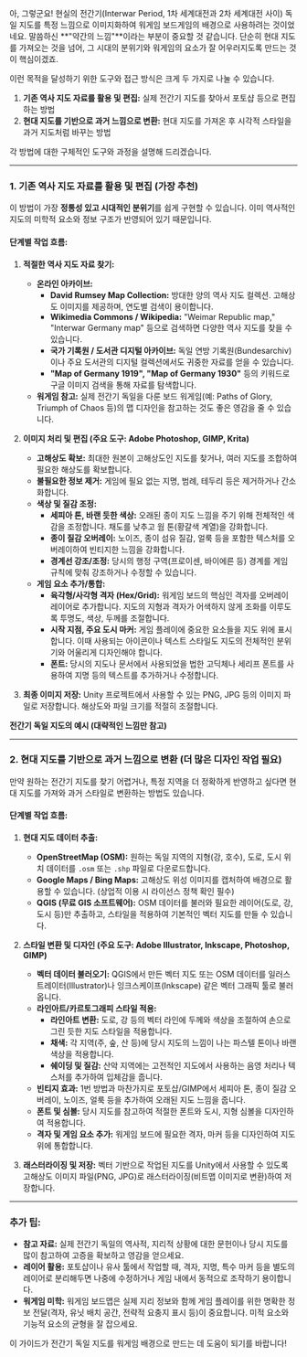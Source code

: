 아, 그렇군요! 현실의 전간기(Interwar Period, 1차 세계대전과 2차 세계대전 사이) 독일 지도를 특정 느낌으로 이미지화하여 워게임 보드게임의 배경으로 사용하려는 것이었네요. 말씀하신 **"약간의 느낌"**이라는 부분이 중요할 것 같습니다. 단순히 현대 지도를 가져오는 것을 넘어, 그 시대의 분위기와 워게임의 요소가 잘 어우러지도록 만드는 것이 핵심이겠죠.

이런 목적을 달성하기 위한 도구와 접근 방식은 크게 두 가지로 나눌 수 있습니다.

1.  **기존 역사 지도 자료를 활용 및 편집:** 실제 전간기 지도를 찾아서 포토샵 등으로 편집하는 방법
2.  **현대 지도를 기반으로 과거 느낌으로 변환:** 현대 지도를 가져온 후 시각적 스타일을 과거 지도처럼 바꾸는 방법

각 방법에 대한 구체적인 도구와 과정을 설명해 드리겠습니다.

---

### 1. 기존 역사 지도 자료를 활용 및 편집 (가장 추천)

이 방법이 가장 **정통성 있고 시대적인 분위기**를 쉽게 구현할 수 있습니다. 이미 역사적인 지도의 미학적 요소와 정보 구조가 반영되어 있기 때문입니다.

#### **단계별 작업 흐름:**

1.  **적절한 역사 지도 자료 찾기:**
    * **온라인 아카이브:**
        * **David Rumsey Map Collection:** 방대한 양의 역사 지도 컬렉션. 고해상도 이미지를 제공하며, 연도별 검색이 용이합니다.
        * **Wikimedia Commons / Wikipedia:** "Weimar Republic map," "Interwar Germany map" 등으로 검색하면 다양한 역사 지도를 찾을 수 있습니다.
        * **국가 기록원 / 도서관 디지털 아카이브:** 독일 연방 기록원(Bundesarchiv)이나 주요 도서관의 디지털 컬렉션에서도 귀중한 자료를 얻을 수 있습니다.
        * **"Map of Germany 1919", "Map of Germany 1930"** 등의 키워드로 구글 이미지 검색을 통해 자료를 탐색합니다.
    * **워게임 참고:** 실제 전간기 독일을 다룬 보드 워게임(예: Paths of Glory, Triumph of Chaos 등)의 맵 디자인을 참고하는 것도 좋은 영감을 줄 수 있습니다.

2.  **이미지 처리 및 편집 (주요 도구: Adobe Photoshop, GIMP, Krita)**
    * **고해상도 확보:** 최대한 원본이 고해상도인 지도를 찾거나, 여러 지도를 조합하여 필요한 해상도를 확보합니다.
    * **불필요한 정보 제거:** 게임에 필요 없는 지명, 범례, 테두리 등은 제거하거나 간소화합니다.
    * **색상 및 질감 조정:**
        * **세피아 톤, 바랜 듯한 색상:** 오래된 종이 지도 느낌을 주기 위해 전체적인 색감을 조정합니다. 채도를 낮추고 웜 톤(황갈색 계열)을 강화합니다.
        * **종이 질감 오버레이:** 노이즈, 종이 섬유 질감, 얼룩 등을 포함한 텍스처를 오버레이하여 빈티지한 느낌을 강화합니다.
        * **경계선 강조/조정:** 당시의 행정 구역(프로이센, 바이에른 등) 경계를 게임 규칙에 맞춰 강조하거나 수정할 수 있습니다.
    * **게임 요소 추가/통합:**
        * **육각형/사각형 격자 (Hex/Grid):** 워게임 보드의 핵심인 격자를 오버레이 레이어로 추가합니다. 지도의 지형과 격자가 어색하지 않게 조화를 이루도록 투명도, 색상, 두께를 조절합니다.
        * **시작 지점, 주요 도시 마커:** 게임 플레이에 중요한 요소들을 지도 위에 표시합니다. 이때 사용되는 아이콘이나 텍스트 스타일도 지도의 전체적인 분위기와 어울리게 디자인해야 합니다.
        * **폰트:** 당시의 지도나 문서에서 사용되었을 법한 고딕체나 세리프 폰트를 사용하여 지명 등의 텍스트를 추가하거나 수정합니다.

3.  **최종 이미지 저장:** Unity 프로젝트에서 사용할 수 있는 PNG, JPG 등의 이미지 파일로 저장합니다. 해상도와 파일 크기를 적절히 조절합니다.


**전간기 독일 지도의 예시 (대략적인 느낌만 참고)**

---

### 2. 현대 지도를 기반으로 과거 느낌으로 변환 (더 많은 디자인 작업 필요)

만약 원하는 전간기 지도를 찾기 어렵거나, 특정 지역을 더 정확하게 반영하고 싶다면 현대 지도를 가져와 과거 스타일로 변환하는 방법도 있습니다.

#### **단계별 작업 흐름:**

1.  **현대 지도 데이터 추출:**
    * **OpenStreetMap (OSM):** 원하는 독일 지역의 지형(강, 호수), 도로, 도시 위치 데이터를 `.osm` 또는 `.shp` 파일로 다운로드합니다.
    * **Google Maps / Bing Maps:** 고해상도 위성 이미지를 캡처하여 배경으로 활용할 수 있습니다. (상업적 이용 시 라이선스 정책 확인 필수)
    * **QGIS (무료 GIS 소프트웨어):** OSM 데이터를 불러와 필요한 레이어(도로, 강, 도시 등)만 추출하고, 스타일을 적용하여 기본적인 벡터 지도를 만들 수 있습니다.

2.  **스타일 변환 및 디자인 (주요 도구: Adobe Illustrator, Inkscape, Photoshop, GIMP)**
    * **벡터 데이터 불러오기:** QGIS에서 만든 벡터 지도 또는 OSM 데이터를 일러스트레이터(Illustrator)나 잉크스케이프(Inkscape) 같은 벡터 그래픽 툴로 불러옵니다.
    * **라인아트/카르토그래피 스타일 적용:**
        * **라인아트 변환:** 도로, 강 등의 벡터 라인에 두께와 색상을 조절하여 손으로 그린 듯한 지도 스타일을 적용합니다.
        * **채색:** 각 지역(주, 숲, 산 등)에 당시 지도의 느낌이 나는 파스텔 톤이나 바랜 색상을 적용합니다.
        * **쉐이딩 및 질감:** 산악 지역에는 고전적인 지도에서 사용하는 음영 처리나 텍스처를 추가하여 입체감을 줍니다.
    * **빈티지 효과:** 1번 방법과 마찬가지로 포토샵/GIMP에서 세피아 톤, 종이 질감 오버레이, 노이즈, 얼룩 등을 추가하여 오래된 지도 느낌을 줍니다.
    * **폰트 및 심볼:** 당시 지도를 참고하여 적절한 폰트와 도시, 지형 심볼을 디자인하여 적용합니다.
    * **격자 및 게임 요소 추가:** 워게임 보드에 필요한 격자, 마커 등을 디자인하여 지도 위에 통합합니다.

3.  **래스터라이징 및 저장:** 벡터 기반으로 작업된 지도를 Unity에서 사용할 수 있도록 고해상도 이미지 파일(PNG, JPG)로 래스터라이징(비트맵 이미지로 변환)하여 저장합니다.

---

### 추가 팁:

* **참고 자료:** 실제 전간기 독일의 역사적, 지리적 상황에 대한 문헌이나 당시 지도를 많이 참고하여 고증을 확보하고 영감을 얻으세요.
* **레이어 활용:** 포토샵이나 유사 툴에서 작업할 때, 격자, 지명, 특수 마커 등을 별도의 레이어로 분리해두면 나중에 수정하거나 게임 내에서 동적으로 조작하기 용이합니다.
* **워게임 미학:** 워게임 보드맵은 실제 지리 정보와 함께 게임 플레이를 위한 명확한 정보 전달(격자, 유닛 배치 공간, 전략적 요충지 표시 등)이 중요합니다. 미적 요소와 기능적 요소의 균형을 잘 잡으세요.

이 가이드가 전간기 독일 지도를 워게임 배경으로 만드는 데 도움이 되기를 바랍니다!